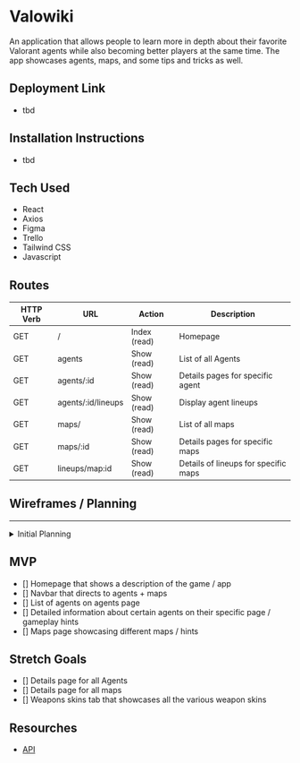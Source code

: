 # Valowiki

An application that allows people to learn more in depth about their favorite Valorant agents while also becoming better players at the same time. The app showcases agents, maps, and some tips and tricks as well. 

## Deployment Link
- tbd

## Installation Instructions
- tbd

## Tech Used
* React
* Axios
* Figma
* Trello
* Tailwind CSS
* Javascript

## Routes
| **HTTP Verb**| **URL** |  **Action**| **Description**
|------------|-------------|------------|------------|
| GET        | /      | Index (read)  | Homepage
| GET         | agents       |  Show (read) |  List of all Agents
| GET     | agents/:id |  Show (read)    | Details pages for specific agent
| GET     | agents/:id/lineups | Show (read) | Display agent lineups
| GET     | maps/ | Show (read)    | List of all maps
| GET         | maps/:id      | Show (read) |  Details pages for specific maps
| GET | lineups/map:id | Show (read) | Details of lineups for specific maps


## Wireframes / Planning
---
<details>
    <summary>Initial Planning</summary>

![Home](./images/home.png)

![Agent-List](./images/agent-list.png)

![Sova](./images/sova.png)

![Brimstone](./images/brimstone.png)

![Viper](./images/viper.png)

![Sova lineup](./images/lineups.png)

</details>

## MVP
- [] Homepage that shows a description of the game / app 
- [] Navbar that directs to agents + maps
- [] List of agents on agents page 
- [] Detailed information about certain agents on their specific page / gameplay hints
- [] Maps page showcasing different maps / hints

## Stretch Goals
- [] Details page for all Agents
- [] Details page for all maps
- [] Weapons skins tab that showcases all the various weapon skins

## Resourches
    
- [API](https://dash.valorant-api.com/)
